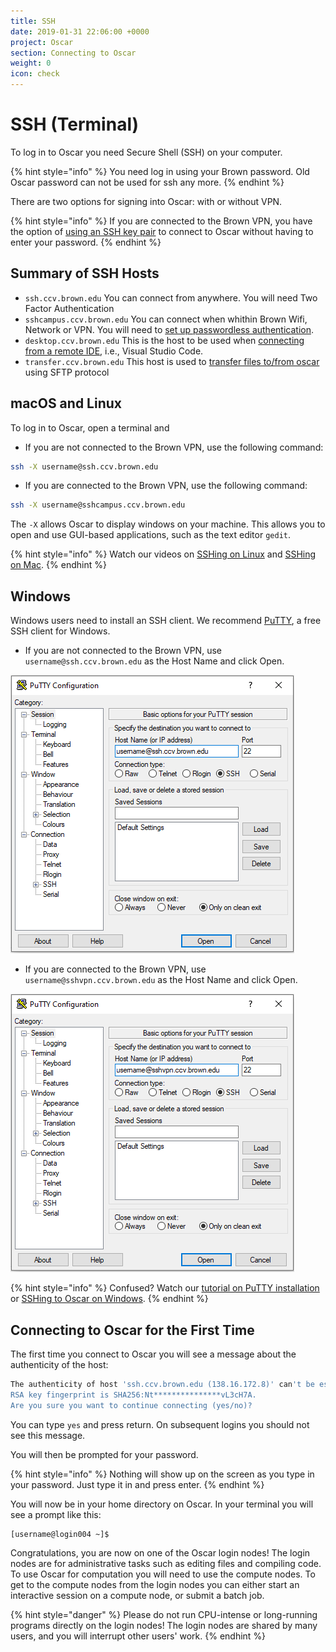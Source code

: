 ```yaml
---
title: SSH
date: 2019-01-31 22:06:00 +0000
project: Oscar
section: Connecting to Oscar
weight: 0
icon: check
---
```


# SSH (Terminal)

To log in to Oscar you need Secure Shell (SSH) on your computer.

{% hint style="info" %}
You need log in using your Brown password. Old Oscar password can not be used for ssh any more.
{% endhint %}

There are two options for signing into Oscar: with or without VPN.

{% hint style="info" %}
If you are connected to the Brown VPN, you have the option of [using an SSH key pair](https://docs.ccv.brown.edu/oscar/connecting-to-oscar/ssh/ssh-key-login-passwordless-ssh) to connect to Oscar without having to enter your password.
{% endhint %}

## Summary of SSH Hosts

* `ssh.ccv.brown.edu` You can connect from anywhere. You will need Two Factor Authentication
* `sshcampus.ccv.brown.edu` You can connect when whithin Brown Wifi, Network or VPN. You will need to [set up passwordless authentication](ssh-key-login-passwordless-ssh/).
* `desktop.ccv.brown.edu` This is the host to be used when [connecting from a remote IDE](../remote-ide/), i.e., Visual Studio Code.
* `transfer.ccv.brown.edu` This host is used to [transfer files to/from oscar](../../managing-files/filetransfer.md#3.-gui-programs-for-transferring-files-using-the-sftp-protocol-and-transfer.ccv.brown.edu-hostname) using SFTP protocol

## macOS and Linux

To log in to Oscar, open a terminal and

* If you are not connected to the Brown VPN, use the following command:

```bash
ssh -X username@ssh.ccv.brown.edu
```

* If you are connected to the Brown VPN, use the following command:

```bash
ssh -X username@sshcampus.ccv.brown.edu
```

The `-X` allows Oscar to display windows on your machine. This allows you to open and use GUI-based applications, such as the text editor `gedit`.

{% hint style="info" %}
Watch our videos on [SSHing on Linux](https://brown.hosted.panopto.com/Panopto/Pages/Viewer.aspx?id=b2112f1f-488f-4f8b-add9-acfb00f71bcf) and [SSHing on Mac](https://brown.hosted.panopto.com/Panopto/Pages/Viewer.aspx?id=9d443b81-6620-4952-8451-acf70133c703).
{% endhint %}

## Windows

Windows users need to install an SSH client. We recommend [PuTTY](http://www.chiark.greenend.org.uk/\~sgtatham/putty/download.html), a free SSH client for Windows.

* If you are not connected to the Brown VPN, use `username@ssh.ccv.brown.edu` as the Host Name and click Open.

![](<../../.gitbook/assets/image (26).png>)

* If you are connected to the Brown VPN, use `username@sshvpn.ccv.brown.edu` as the Host Name and click Open.

![](<../../.gitbook/assets/image (25).png>)

{% hint style="info" %}
Confused? Watch our [tutorial on PuTTY installation](https://brown.hosted.panopto.com/Panopto/Pages/Viewer.aspx?id=9323efff-236f-4408-8006-acf3012bea9b) or [SSHing to Oscar on Windows](https://brown.hosted.panopto.com/Panopto/Pages/Viewer.aspx?id=1b172848-b8b3-42f7-ba20-acf3012ee4c5).
{% endhint %}

## Connecting to Oscar for the First Time

The first time you connect to Oscar you will see a message about the authenticity of the host:

```bash
The authenticity of host 'ssh.ccv.brown.edu (138.16.172.8)' can't be established.
RSA key fingerprint is SHA256:Nt***************vL3cH7A.
Are you sure you want to continue connecting (yes/no)?
```

You can type `yes` and press return. On subsequent logins you should not see this message.

You will then be prompted for your password.

{% hint style="info" %}
Nothing will show up on the screen as you type in your password. Just type it in and press enter.
{% endhint %}

You will now be in your home directory on Oscar. In your terminal you will see a prompt like this:

```
[username@login004 ~]$
```

Congratulations, you are now on one of the Oscar login nodes! The login nodes are for administrative tasks such as editing files and compiling code. To use Oscar for computation you will need to use the compute nodes. To get to the compute nodes from the login nodes you can either start an interactive session on a compute node, or submit a batch job.

{% hint style="danger" %}
Please do not run CPU-intense or long-running programs directly on the login nodes! The login nodes are shared by many users, and you will interrupt other users' work.
{% endhint %}
